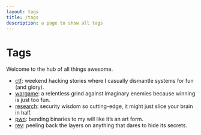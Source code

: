 ```yaml
---
layout: tags
title: /tags
description: a page to show all tags
---
```


# Tags
Welcome to the hub of all things awesome.

- [ctf](#ctf): weekend hacking stories where I casually dismantle systems for fun (and glory).
- [wargame](#wargame): a relentless grind against imaginary enemies because winning is just too fun.
- [research](#research): security wisdom so cutting-edge, it might just slice your brain in half. 
- [pwn](#pwn): bending binaries to my will like it’s an art form.
- [rev](#rev): peeling back the layers on anything that dares to hide its secrets.

